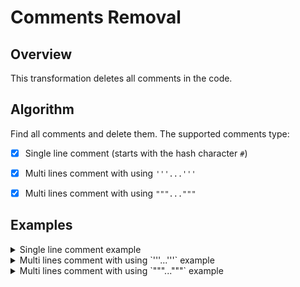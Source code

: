 # Comments Removal

## Overview

This transformation deletes all comments in the code. 

## Algorithm

Find all comments and delete them. The supported comments type:

- [x] Single line comment (starts with the hash character `#`)

- [x] Multi lines comment with using `'''...'''`

- [x] Multi lines comment with using `"""..."""`

## Examples

<details><summary>Single line comment example</summary>
<p>

Code before transformation:

```
# One line comment
def foo():
    # One line comment
    pass
```

Code after transformation:

```
def foo():
    pass
```

</p>
</details>


<details><summary>Multi lines comment with using `'''...'''` example</summary>
<p>

Code before transformation:

```
'''
This is a comment
written in
more than just one line
'''
def foo():
    '''
    This is a comment
    written in
    more than just one line
    '''
    pass
```

Code after transformation:

```
def foo():
    pass
```

</p>
</details>

<details><summary>Multi lines comment with using `"""..."""` example</summary>
<p>

Code before transformation:

```
"""
This is a comment
written in
more than just one line
"""
def foo():
    """
    This is a comment
    written in
    more than just one line
    """
    pass
```

Code after transformation:

```
def foo():
    pass
```

</p>
</details>

